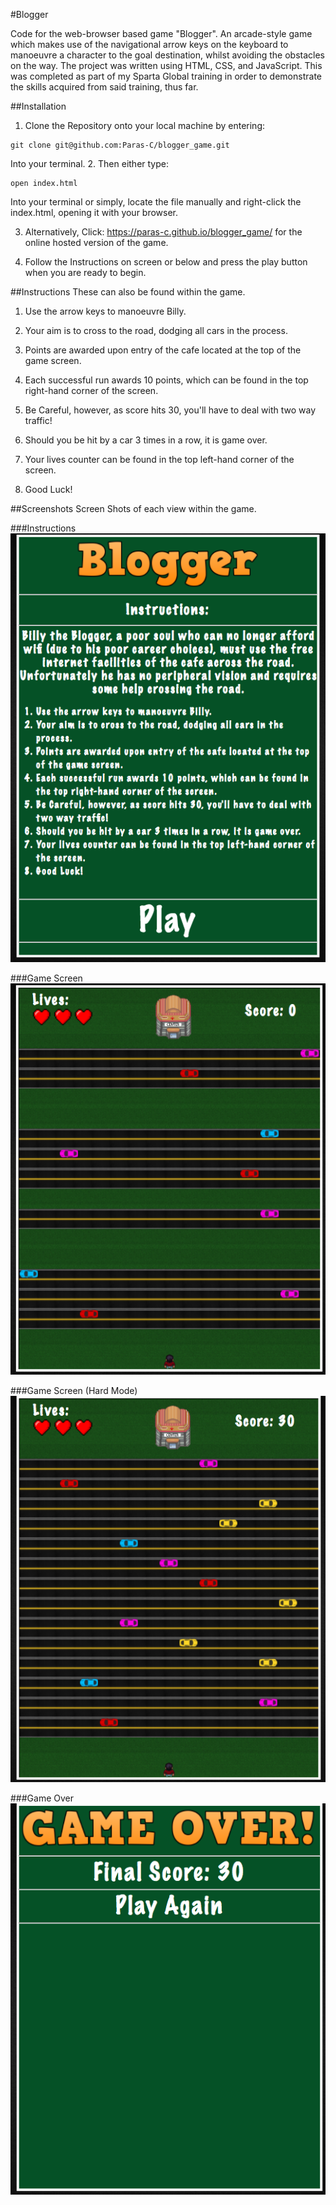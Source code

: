 #Blogger

Code for the web-browser based game "Blogger". An arcade-style game which makes use of the navigational arrow keys on the keyboard to manoeuvre a character to the goal destination, whilst avoiding the obstacles on the way. The project was 
written using HTML, CSS, and JavaScript. This was completed as part of my Sparta Global training in order to demonstrate the skills acquired from said training, thus far.


##Installation
1. Clone the Repository onto your local machine by entering:  
```
git clone git@github.com:Paras-C/blogger_game.git
```  
Into your terminal.
2. Then either type:  
```
open index.html
```  
Into your terminal
or simply, locate the file manually and right-click the index.html, opening it with your browser.  

3. Alternatively, Click: <https://paras-c.github.io/blogger_game/> for the online hosted version of the game.

4. Follow the Instructions on screen or below and press the play button when you are ready to begin.

##Instructions
These can also be found within the game.  

1. Use the arrow keys to manoeuvre Billy.

2. Your aim is to cross to the road, dodging all cars in the process.

3. Points are awarded upon entry of the cafe located at the top of the game screen.

4. Each successful run awards 10 points, which can be found in the top right-hand corner of the screen.

5. Be Careful, however, as score hits 30, you'll have to deal with two way traffic!

6. Should you be hit by a car 3 times in a row, it is game over.

7. Your lives counter can be found in the top left-hand corner of the screen.

8. Good Luck!


##Screenshots
Screen Shots of each view within the game.

###Instructions
![Instructions Page](https://raw.githubusercontent.com/Paras-C/blogger_game/master/images/instruction_screen.png)

###Game Screen
![Main Game](https://raw.githubusercontent.com/Paras-C/blogger_game/master/images/game_screen.png)

###Game Screen (Hard Mode)
![Hard Mode Game](https://raw.githubusercontent.com/Paras-C/blogger_game/master/images/hardgame_screen.png)

###Game Over
![Game Over](https://raw.githubusercontent.com/Paras-C/blogger_game/master/images/gameover_screen.png)